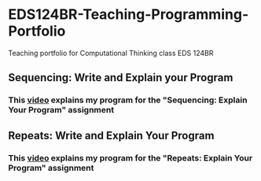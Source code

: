 # EDS124BR-Teaching-Programming-Portfolio
Teaching portfolio for Computational Thinking class EDS 124BR


## Sequencing: Write and Explain your Program

### This [video](https://youtu.be/RhV68gQ3wvk) explains my program for the "Sequencing: Explain Your Program" assignment

## Repeats: Write and Explain Your Program

### This [video](https://youtu.be/w2lO91D3ZSs) explains my program for the "Repeats: Explain Your Program" assignment

